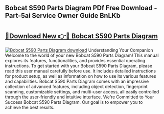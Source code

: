 ## Bobcat S590 Parts Diagram PDf Free Download - Part-5ai Service Owner Guide BnLKb

# <h2><a href="http://dfk9rcr.blite.top/?on=Bobcat+S590+Parts+Diagram">🔗Download New 👉🔴 Bobcat S590 Parts Diagram</a></h2>

[![Bobcat S590 Parts Diagram download](https://i.imgur.com/lujVjoI.png)](http://dfk9rcr.blite.top/?on=Bobcat+S590+Parts+Diagram)
Understanding Your Companion Welcome to the world of your new Bobcat S590 Parts Diagram! This manual explores its features, functionalities, and provides essential operating instructions. To get started with your Bobcat S590 Parts Diagram, please read this user manual carefully before use. It includes detailed instructions for product setup, as well as information on how to use its various features and capabilities. Bobcat S590 Parts Diagram comes with an impressive collection of advanced features, including object detection, fingerprint scanning, customizable settings, and multi-user access, all easily controlled through the user-friendly and intuitive interface. We're Committed to Your Success Bobcat S590 Parts Diagram. Our goal is to empower you to achieve the best results.
